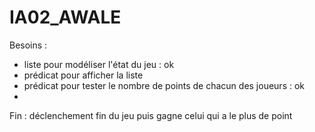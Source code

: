 IA02_AWALE
==========

Besoins :
- liste pour modéliser l'état du jeu : ok
- prédicat pour afficher la liste
- prédicat pour tester le nombre de points de chacun des joueurs : ok
- 

Fin :
déclenchement fin du jeu
puis gagne celui qui a le plus de point

